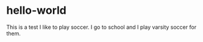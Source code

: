 # hello-world
This is a test
I like to play soccer. I go to school and I play varsity soccer for them.

